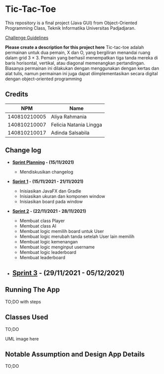 # Tic-Tac-Toe

This repository is a final project (Java GUI) from Object-Oriented Programming Class, Teknik Informatika Universitas Padjadjaran. 

[Challenge Guidelines](challenge-guideline.md)

**Please create a description for this project here**
Tic-tac-toe adalah permainan untuk dua pemain, X dan O, yang bergiliran menandai ruang dalam grid 3 × 3. Pemain yang berhasil menempatkan tiga tanda mereka di baris horisontal, vertikal, atau diagonal memenangkan pertandingan. Biasanya permainan ini dilakukan dengan menggunakan dengan kertas dan alat tulis, namun permainan ini juga dapat diimplementasikan secara digital dengan object-oriented programming

## Credits
| NPM           | Name                   |
| ------------- |------------------------|
| 140810210005  | Aliya Rahmania         |
| 140810210007  | Felicia Natania Lingga |
| 140810210017  | Adinda Salsabila       |

## Change log
- **[Sprint Planning](changelog/sprint-planning.md) - (15/11/2021)** 
   - Mendiskusikan changelog

- **[Sprint 1](changelog/sprint-1.md) - (15/11/2021 - 21/11/2021)** 
   - Inisiasikan JavaFX dan Gradle
   - Inisiasikan ukuran dan komponen window
   - Inisiasikan board pada window

- **[Sprint 2](changelog/sprint-2.md) - (22/11/2021 - 28/11/2021)** 
   - Membuat class Player
   - Membuat class AI 
   - Membuat logic memilih board untuk User
   - Membuat logic merubah tanda setelah User lain memilih
   - Membuat logic kemenangan
   - Membuat logic menginput username
   - Membuat logic leaderboard
   - Membuat leaderboard
   
- **[Sprint 3](changelog/sprint-3.md) - (29/11/2021 - 05/12/2021)** 
   - 

## Running The App

TO;DO with steps

## Classes Used

TO;DO

UML image here

## Notable Assumption and Design App Details

TO;DO
